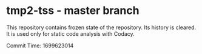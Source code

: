 # tmp2-tss - master branch

This repository contains frozen state of the repository.
Its history is cleared. It is used only for static code
analysis with Codacy.

Commit Time: 1699623014